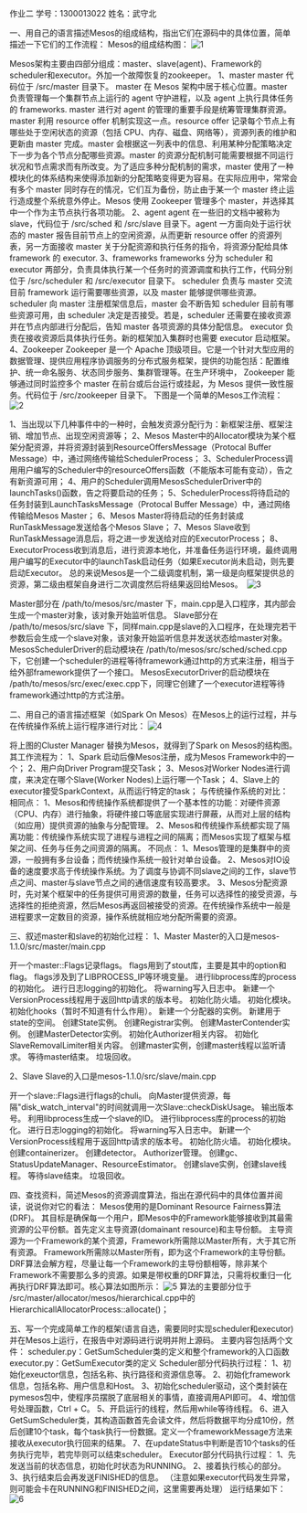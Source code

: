 作业二
学号：1300013022 
姓名：武守北

一、用自己的语言描述Mesos的组成结构，指出它们在源码中的具体位置，简单描述一下它们的工作流程：
Mesos的组成结构图：
![1](https://github.com/wushoubei95/OS_practcice/blob/master/HW_02/1.png)

Mesos架构主要由四部分组成：master、slave(agent)、Framework的scheduler和executor。外加一个故障恢复的zookeeper。
1、master
master 代码位于 /src/master 目录下。
master 在 Mesos 架构中居于核心位置。master 负责管理每一个集群节点上运行的 agent 守护进程，以及 agent 上执行具体任务的 frameworks. master 进行对 agent 的管理的重要手段是统筹管理集群资源。master 利用 resource offer 机制实现这一点。resource offer 记录每个节点上有哪些处于空闲状态的资源（包括 CPU、内存、磁盘、网络等），资源列表的维护和更新由 master 完成。master 会根据这一列表中的信息、利用某种分配策略决定下一步为各个节点分配哪些资源。master 的资源分配机制可能需要根据不同运行状况和节点需求而有所改变。为了适应多种分配机制的需求，master 使用了一种模块化的体系结构来使得添加新的分配策略变得更为容易。在实际应用中，常常会有多个 master 同时存在的情况，它们互为备份，防止由于某一个 master 终止运行造成整个系统意外停止。Mesos 使用 Zookeeper 管理多个 master，并选择其中一个作为主节点执行各项功能。
2、agent
agent 在一些旧的文档中被称为slave，代码位于 /src/sched 和 /src/slave 目录下。agent 一方面向处于运行状态的 master 报告目前节点上的空闲资源，从而更新 resource offer 的资源列表，另一方面接收 master 关于分配资源和执行任务的指令，将资源分配给具体 framework 的 executor.
3、frameworks
frameworks 分为 scheduler 和 executor 两部分，负责具体执行某一个任务时的资源调度和执行工作，代码分别位于 /src/scheduler 和 /src/executor 目录下。 scheduler 负责与 master 交流目前 framework 运行需要哪些资源，以及 master 能够提供哪些资源。scheduler 向 master 注册框架信息后，master 会不断告知 scheduler 目前有哪些资源可用，由 scheduler 决定是否接受。若是，scheduler 还需要在接收资源并在节点内部进行分配后，告知 master 各项资源的具体分配信息。 executor 负责在接收资源后具体执行任务。新的框架加入集群时也需要 executor 启动框架。
4、Zookeeper
Zookeeper 是一个 Apache 顶级项目。它是一个针对大型应用的数据管理、提供应用程序协调服务的分布式服务框架，提供的功能包括：配置维护、统一命名服务、状态同步服务、集群管理等。在生产环境中， Zookeeper 能够通过同时监控多个 master 在前台或后台运行或挂起，为 Mesos 提供一致性服务。代码位于 /src/zookeeper 目录下。
下图是一个简单的Mesos工作流程：
![2](https://github.com/wushoubei95/OS_practcice/blob/master/HW_02/2.png)

1、当出现以下几种事件中的一种时，会触发资源分配行为：新框架注册、框架注销、增加节点、出现空闲资源等；
2、Mesos Master中的Allocator模块为某个框架分配资源，并将资源封装到ResourceOffersMessage（Protocal Buffer Message）中，通过网络传输给SchedulerProcess；
3、SchedulerProcess调用用户编写的Scheduler中的resourceOffers函数（不能版本可能有变动），告之有新资源可用；
4、用户的Scheduler调用MesosSchedulerDriver中的launchTasks()函数，告之将要启动的任务；
5、SchedulerProcess将待启动的任务封装到LaunchTasksMessage（Protocal Buffer Message）中，通过网络传输给Mesos Master；
6、Mesos Master将待启动的任务封装成RunTaskMessage发送给各个Mesos Slave；
7、Mesos Slave收到RunTaskMessage消息后，将之进一步发送给对应的ExecutorProcess；
8、ExecutorProcess收到消息后，进行资源本地化，并准备任务运行环境，最终调用用户编写的Executor中的launchTask启动任务（如果Executor尚未启动，则先要启动Executor。
总的来说Mesos是一个二级调度机制，第一级是向框架提供总的资源，第二级由框架自身进行二次调度然后将结果返回给Mesos。 
![3](https://github.com/wushoubei95/OS_practcice/blob/master/HW_02/3.png)

Master部分在 /path/to/mesos/src/master 下，main.cpp是入口程序，其内部会生成一个master对象，该对象开始监听信息。
Slave部分在 /path/to/mesos/src/slave 下，同样main.cpp是slave的入口程序，在处理完若干参数后会生成一个slave对象，该对象开始监听信息并发送状态给master对象。
MesosSchedulerDriver的启动模块在 /path/to/mesos/src/sched/sched.cpp下，它创建一个scheduler的进程等待framework通过http的方式来注册，相当于给外部framework提供了一个接口。
MesosExecutorDriver的启动模块在 /path/to/mesos/src/exec/exec.cpp下，同理它创建了一个executor进程等待framework通过http的方式注册。

二、用自己的语言描述框架（如Spark On Mesos）在Mesos上的运行过程，并与在传统操作系统上运行程序进行对比：
![4](https://github.com/wushoubei95/OS_practcice/blob/master/HW_02/4.png)

将上图的Cluster Manager 替换为Mesos，就得到了Spark on Mesos的结构图。其工作流程为：
1、Spark 启动后像Mesos注册，成为Mesos Framework中的一个；
2、用户向Driver Program提交Task；
3、Mesos对Worker Nodes进行调度，来决定在哪个Slave(Worker Nodes)上运行哪一个Task；
4、Slave上的executor接受SparkContext，从而运行特定的task；
与传统操作系统的对比：
相同点：
1、Mesos和传统操作系统都提供了一个基本性的功能：对硬件资源（CPU、内存）进行抽象，将硬件接口等底层实现进行屏蔽，从而对上层的结构（如应用）提供资源的抽象与分配管理。
2、Mesos和传统操作系统都实现了隔离功能：传统操作系统实现了进程与进程之间的隔离；而Mesos实现了框架与框架之间、任务与任务之间资源的隔离。
不同点：
1、Mesos管理的是集群中的资源，一般拥有多台设备；而传统操作系统一般针对单台设备。
2、Mesos对IO设备的速度要求高于传统操作系统。为了调度与协调不同slave之间的工作，slave节点之间、master与slave节点之间的通信速度有较高要求。
3、Mesos分配资源时，先对某个框架中的任务提供可用资源的数量，任务可以选择性的接受资源，与选择性的拒绝资源，然后Mesos再返回被接受的资源。在传统操作系统中一般是进程要求一定数目的资源，操作系统就相应地分配所需要的资源。

三、叙述master和slave的初始化过程：
1、Master
Master的入口是mesos-1.1.0/src/master/main.cpp

开一个master::Flags记录flags。
flags用到了stout库，主要是其中的option和flag。
flags涉及到了LIBPROCESS_IP等环境变量。
进行libprocess库的process的初始化。
进行日志logging的初始化。
将warning写入日志中。
新建一个VersionProcess线程用于返回http请求的版本号。
初始化防火墙。
初始化模块。
初始化hooks（暂时不知道有什么作用）。
新建一个分配器的实例。
新建用于state的空间。
创建State实例。
创建Registrar实例。
创建MasterContender实例。
创建MasterDetector实例。
初始化Authorizer相关内容。
初始化SlaveRemovalLimiter相关内容。
创建master实例，创建master线程以监听请求。
等待master结束。
垃圾回收。

2、Slave
Slave的入口是mesos-1.1.0/src/slave/main.cpp

开一个slave::Flags进行flags的chuli。
向Master提供资源，每隔"disk_watch_interval"的时间就调用一次Slave::checkDiskUsage。
输出版本号。
利用libprocess生成一个slave的ID。
进行libprocess库的process的初始化。
进行日志logging的初始化。
将warning写入日志中。
新建一个VersionProcess线程用于返回http请求的版本号。
初始化防火墙。
初始化模块。
创建containerizer。
创建detector。
Authorizer管理。
创建gc、StatusUpdateManager、ResourceEstimator。
创建slave实例，创建slave线程。
等待slave结束。
垃圾回收。

四、查找资料，简述Mesos的资源调度算法，指出在源代码中的具体位置并阅读，说说你对它的看法：
Mesos使用的是Dominant Resource Fairness算法(DRF)。
其目标是确保每一个用户，即Mesos中的Framework能够接收到其最需资源的公平份额。首先定义主导资源(domainant resource)和主导份额。 主导资源为一个Framework的某个资源，Framework所需除以Master所有，大于其它所有资源。 Framework所需除以Master所有，即为这个Framework的主导份额。DRF算法会解方程，尽量让每一个Framework的主导份额相等，除非某个Framework不需要那么多的资源。如果是带权重的DRF算法，只需将权重归一化再执行DRF算法即可。核心算法如图所示：
![5](https://github.com/wushoubei95/OS_practcice/blob/master/HW_02/5.png)
算法的主要部分位于 /src/master/allocator/mesos/hierarchical.cpp中的HierarchicallAllocatorProcess::allocate()；

五、写一个完成简单工作的框架(语言自选，需要同时实现scheduler和executor)并在Mesos上运行，在报告中对源码进行说明并附上源码。
主要内容包括两个文件：
scheduler.py：GetSumScheduler类的定义和整个framework的入口函数
executor.py：GetSumExecutor类的定义
Scheduler部分代码执行过程：
1、初始化exeuctor信息，包括名称、执行路径和资源信息等。
2、初始化framework信息，包括名称、用户信息和Host。
3、初始化scheduler驱动，这个类封装在pymesos包中，使程序员摆脱了底层相关的事情，直接调用API即可。
4、增加信号处理函数，Ctrl + C。
5、开启运行的线程，然后用while等待线程。
6、进入GetSumScheduler类，其构造函数首先会读文件，然后将数据平均分成10份，然后创建10个task，每个task执行一份数据。定义一个frameworkMessage方法来接收从executor执行回来的结果。
7、在updateStatus中判断是否10个tasks的任务执行完毕，若完毕则可以结束scheduler。
Executor部分代码执行过程：
1、先发送当前的状态信息，初始化时状态为RUNNING。
2、接着执行核心的部分。
3、执行结束后会再发送FINISHED的信息。 （注意如果executor代码发生异常，则可能会卡在RUNNING和FINISHED之间，这里需要再处理）
运行结果如下：
![6](https://github.com/wushoubei95/OS_practcice/blob/master/HW_02/6.png)
